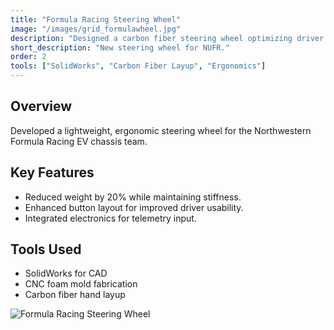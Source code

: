 ```yaml
---
title: "Formula Racing Steering Wheel"
image: "/images/grid_formulawheel.jpg"
description: "Designed a carbon fiber steering wheel optimizing driver ergonomics and reducing mass for Northwestern Formula Racing."
short_description: "New steering wheel for NUFR."
order: 2
tools: ["SolidWorks", "Carbon Fiber Layup", "Ergonomics"]
---
```


## Overview
Developed a lightweight, ergonomic steering wheel for the Northwestern Formula Racing EV chassis team.

## Key Features
- Reduced weight by 20% while maintaining stiffness.
- Enhanced button layout for improved driver usability.
- Integrated electronics for telemetry input.

## Tools Used
- SolidWorks for CAD
- CNC foam mold fabrication
- Carbon fiber hand layup

![Formula Racing Steering Wheel](/assets/images/formula_render.jpg)
